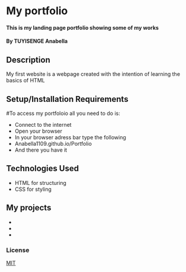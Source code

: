 # My portfolio
#### This is my landing page portfolio showing some of my works
#### By **TUYISENGE Anabella**
## Description
My first website is a webpage created with the intention of learning the basics of HTML
## Setup/Installation Requirements
#To access my portfoloio all you need to do is:
* Connect to the internet
* Open your browser
* In your browser adress bar type the following
* Anabella1109.github.io/Portfolio
* And there you have it

## Technologies Used
* HTML for structuring
* CSS for styling
## My projects
* 
* 
* 

### License
[MIT](https://choosealicense.com/licenses/mit/)
  